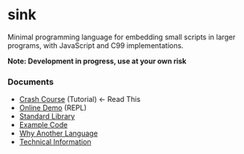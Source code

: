 
sink
====

Minimal programming language for embedding small scripts in larger programs, with JavaScript and C99
implementations.

**Note: Development in progress, use at your own risk**

### Documents

* [Crash Course](https://github.com/voidqk/sink/blob/master/docs/crash-course.md) (Tutorial)
  &larr; Read This
* [Online Demo](https://rawgit.com/voidqk/sink/master/src/repl.html) (REPL)
* [Standard Library](https://github.com/voidqk/sink/blob/master/docs/lib.md)
* [Example Code](https://github.com/voidqk/sink/blob/master/tests/0.sanity/sanity.sink)
* [Why Another Language](https://github.com/voidqk/sink/blob/master/docs/why.md)
* [Technical Information](https://github.com/voidqk/sink/blob/master/docs/tech-info.md)
